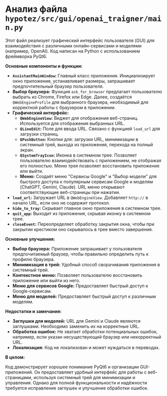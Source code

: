 # Анализ файла `hypotez/src/gui/openai_trаigner/main.py`

Этот файл реализует графический интерфейс пользователя (GUI) для взаимодействия с различными онлайн-сервисами и моделями (например, OpenAI).  Код написан на Python с использованием фреймворка PyQt6.

**Основные компоненты и функции:**

* **`AssistantMainWindow`:** Главный класс приложения.  Инициализирует окно приложения, устанавливает размеры, запрашивает предпочтительный браузер пользователя.
* **Выбор браузера:**  Функция `ask_for_browser` предлагает пользователю выбрать из Chrome, Firefox или Edge.  Далее, создаётся `QWebEngineProfile` для выбранного браузера, необходимый для корректной работы с браузером в приложении.
* **Графический интерфейс:**
    * **`QWebEngineView`:**  Виджет для отображения веб-страниц.  Используется для отображения выбранных URL.
    * **`QLineEdit`:** Поле для ввода URL.  Связано с функцией `load_url` для загрузки страниц.
    * **`QPushButton`:** Кнопки для: загрузки URL, минимизации в системный трей, выхода из приложения, перехода на полный экран.
    * **`QSystemTrayIcon`:** Иконка в системном трее.  Позволяет пользователю взаимодействовать с приложением, не отображая его полностью.  Меню трея позволяет восстановить приложение или выйти.
    * **Меню:** Создаёт меню "Сервисы Google" и "Выбор модели" для быстрого доступа к популярным сервисам Google и моделям (ChatGPT, Gemini, Claude).  URL меню открывают соответствующие веб-страницы при нажатии.
* **`load_url`:** Загружает URL в `QWebEngineView`.  Добавляет `http://` в начало URL, если оно не содержит протокол.
* **`hide_to_tray`:** Скрывает главное окно приложения в системном трее.
* **`quit_app`:** Выходит из приложения, скрывая иконку в системном трее.
* **`closeEvent`:**  Переопределяет обработку закрытия окна, чтобы при закрытии крестиком оно скрывалось в трее вместо завершения.

**Основные улучшения:**

* **Выбор браузера:** Приложение запрашивает у пользователя предпочитаемый браузер, чтобы правильно определить путь к профилю браузера.
* **Минимизация в трей:**  Удобный способ сворачивания приложения в системный трей.
* **Контекстное меню:**  Позволяет пользователю восстановить приложение или выйти из него.
* **Меню для сервисов Google:**  Предоставляет быстрый доступ к Google-сервисам.
* **Меню для моделей:**  Предоставляет быстрый доступ к различным моделям.

**Недостатки и замечания:**

* **Заглушки для моделей:**  URL для Gemini и Claude являются заглушками.  Необходимо заменить их на корректные URL.
* **Обработка ошибок:**  Не хватает обработки потенциальных ошибок, например, если указан несуществующий браузер или некорректный URL.
* **Локализация:**  Код не локализован и может нуждаться в переводах.

**В целом:**

Код демонстрирует хорошее понимание PyQt6 и организации GUI-приложений.  Он предоставляет удобный интерфейс для работы с веб-страницами, используя системный трей для минимизации и управления.  Однако для полной функциональности и надёжности требуется исправление заглушек и улучшение обработки ошибок.